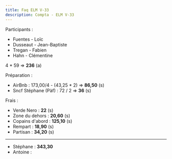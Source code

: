 ```yaml
---
title: Faq ELM V-33
description: Compta - ELM V-33
---
```


Participants :  
* Fuentes - Loïc
* Dusseaut - Jean-Baptiste
* Tregan - Fabien
* Hahn - Clémentine

4 * 59 => **236** (a)

Préparation :
* AirBnb : 173,00/4 - (43,25 * 2) => **86,50** (s)
* Sncf Stéphane (Pàf) : 72 / 2 => **36** (s)

Frais :  
* Verde Nero : **22** (s)
* Zone du dehors : **20,60** (s)
* Copains d'abord : **125,10** (s)
* Rempart : **18,90** (s)
* Partisan : **34,20** (s)

---
- Stéphane : **343,30**
- Antoine : 
